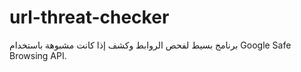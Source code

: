 # url-threat-checker
برنامج بسيط لفحص الروابط وكشف إذا كانت مشبوهة باستخدام Google Safe Browsing API.
